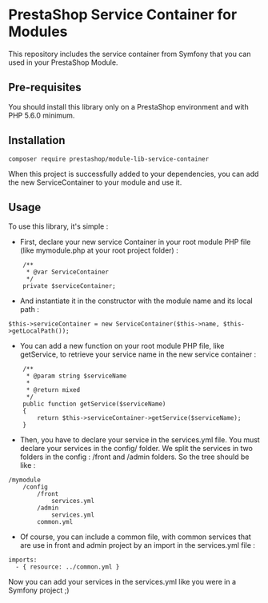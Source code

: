 # PrestaShop Service Container for Modules

This repository includes the service container from Symfony that you can used in your PrestaShop Module.

## Pre-requisites

You should install this library only on a PrestaShop environment and with PHP 5.6.0 minimum.

## Installation

```
composer require prestashop/module-lib-service-container
```

When this project is successfully added to your dependencies, you can add the new ServiceContainer to your module and use it.

## Usage

To use this library, it's simple :
 - First, declare your new service Container in your root module PHP file (like mymodule.php at your root project folder) :
```
    /**
     * @var ServiceContainer
     */
    private $serviceContainer;
```
- And instantiate it in the constructor with the module name and its local path :
```
$this->serviceContainer = new ServiceContainer($this->name, $this->getLocalPath());
```
- You can add a new function on your root module PHP file, like getService, to retrieve your service name in the new service container :
```
    /**
     * @param string $serviceName
     *
     * @return mixed
     */
    public function getService($serviceName)
    {
        return $this->serviceContainer->getService($serviceName);
    }
```
- Then, you have to declare your service in the services.yml file. You must declare your services in the config/ folder.
We split the services in two folders in the config : /front and /admin folders. So the tree should be like :
```
/mymodule
    /config
        /front
            services.yml
        /admin
            services.yml
        common.yml
```
- Of course, you can include a common file, with common services that are use in front and admin project by an import in the services.yml file :
```
imports:
  - { resource: ../common.yml }
```
Now you can add your services in the services.yml like you were in a Symfony project ;)

